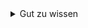 <details>
   <summary>Gut zu wissen</summary>
   <div class="details-content">
    <p>
      Decorators ermöglichen es, das Verhalten von Classes und deren Member zu ändern. Dazu zählt beispielsweise das Hinzufügen von Metadaten, die Erweiterung von Funktionalität oder die Validierung von Daten.
    </p>
    <p>
      Es ist wichtig zu beachten, dass hier Standard Decorators gemeint sind, die derzeit als <a href="https://github.com/tc39/proposal-decorators">Stage 3 Proposal</a> existieren. (Legacy) Decorators können bereits seit längerem genutzt werden und entsprechen einem vorherigen Entwurf. Obwohl Standard Decorators derzeit von keinem Browser unterstützt werden, können sie bereits mit Compilern wie TypeScript (>= 5.x.x) oder Babel genutzt werden.
    </p>
   </div>
</details>
